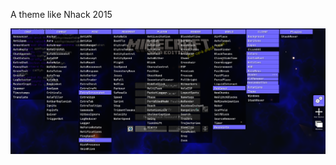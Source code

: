 A theme like Nhack 2015 

![Gui screenshot](https://github.com/xyzbtw/rusherGUI/blob/main/image.png?raw=true)
